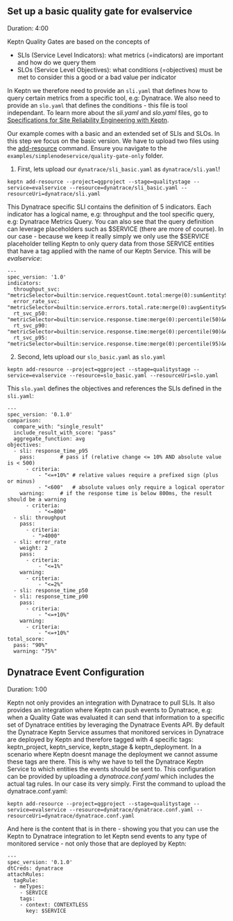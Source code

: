 
## Set up a basic quality gate for evalservice
Duration: 4:00

Keptn Quality Gates are based on the concepts of 
* SLIs (Service Level Indicators): what metrics (=indicators) are important and how do we query them
* SLOs (Service Level Objectives): what conditions (=objectives) must be met to consider this a good or a bad value per indicator

In Keptn we therefore need to provide an `sli.yaml` that defines how to query certain metrics from a specific tool, e.g: Dynatrace. We also need to provide an `slo.yaml` that defines the conditions - this file is tool independant. 
To learn more about the *sli.yaml* and *slo.yaml* files, go to [Specifications for Site Reliability Engineering with Keptn](https://github.com/keptn/spec/blob/0.1.3/sre.md).

Our example comes with a basic and an extended set of SLIs and SLOs. In this step we focus on the basic version.
We have to upload two files using the [add-resource](https://keptn.sh/docs/0.8.x/reference/cli/#keptn-add-resource) command.
Ensure you navigate to the `examples/simplenodeservice/quality-gate-only` folder.

1. First, lets upload our `dynatrace/sli_basic.yaml` as `dynatrace/sli.yaml`!

```
keptn add-resource --project=qgproject --stage=qualitystage --service=evalservice --resource=dynatrace/sli_basic.yaml --resourceUri=dynatrace/sli.yaml
```

This Dynatrace specific SLI contains the definition of 5 indicators. Each indicator has a logical name, e.g: throughput and the tool specific query, e.g: Dynatrace Metrics Query. You can also see that the query definition can leverage placeholders such as $SERVICE (there are more of course). In our case - because we keep it really simply we only use the $SERVICE placeholder telling Keptn to only query data from those SERVICE entities that have a tag applied with the name of our Keptn Service. This will be *evalservice*:
```
---
spec_version: '1.0'
indicators:
  throughput_svc: "metricSelector=builtin:service.requestCount.total:merge(0):sum&entitySelector=tag($SERVICE),type(SERVICE)"
  error_rate_svc: "metricSelector=builtin:service.errors.total.rate:merge(0):avg&entitySelector=tag($SERVICE),type(SERVICE)"
  rt_svc_p50:     "metricSelector=builtin:service.response.time:merge(0):percentile(50)&entitySelector=tag($SERVICE),type(SERVICE)"
  rt_svc_p90:     "metricSelector=builtin:service.response.time:merge(0):percentile(90)&entitySelector=tag($SERVICE),type(SERVICE)"
  rt_svc_p95:     "metricSelector=builtin:service.response.time:merge(0):percentile(95)&entitySelector=tag($SERVICE),type(SERVICE)"
```

2. Second, lets upload our `slo_basic.yaml` as `slo.yaml`

```
keptn add-resource --project=qgproject --stage=qualitystage --service=evalservice --resource=slo_basic.yaml --resourceUri=slo.yaml
```

This `slo.yaml` defines the objectives and references the SLIs defined in the `sli.yaml`:

```
---
spec_version: '0.1.0'
comparison:
  compare_with: "single_result"
  include_result_with_score: "pass"
  aggregate_function: avg
objectives:
  - sli: response_time_p95
    pass:        # pass if (relative change <= 10% AND absolute value is < 500)
      - criteria:
          - "<=+10%" # relative values require a prefixed sign (plus or minus)
          - "<600"   # absolute values only require a logical operator
    warning:     # if the response time is below 800ms, the result should be a warning
      - criteria:
          - "<=800"
  - sli: throughput
    pass:
      - criteria:
        - ">4000"
  - sli: error_rate
    weight: 2
    pass:
      - criteria:
          - "<=1%"
    warning:
      - criteria:
          - "<=2%"
  - sli: response_time_p50
  - sli: response_time_p90
    pass:
      - criteria:
          - "<=+10%"
    warning:
      - criteria:
          - "<=+10%"
total_score:
  pass: "90%"
  warning: "75%"
```

## Dynatrace Event Configuration
Duration: 1:00

Keptn not only provides an integration with Dynatrace to pull SLIs. It also provides an integration where Keptn can push events to Dynatrace, e.g: when a Quality Gate was evaluated it can send that information to a specific set of Dynatrace entities by leveraging the Dynatrace Events API.
By default the Dynatrace Keptn Service assumes that monitored services in Dynatrace are deployed by Keptn and therefore tagged with 4 specific tags: keptn_project, keptn_service, keptn_stage & keptn_deployment. In a scenario where Keptn doesnt manage the deployment we cannot assume these tags are there. This is why we have to tell the Dynatrace Keptn Service to which entities the events should be sent to. This configuration can be provided by uploading a *dynatrace.conf.yaml* which includes the actual tag rules. In our case its very simply. First the command to upload the dynatrace.conf.yaml:

```
keptn add-resource --project=qgproject --stage=qualitystage --service=evalservice --resource=dynatrace/dynatrace.conf.yaml --resourceUri=dynatrace/dynatrace.conf.yaml
```

And here is the content that is in there - showing you that you can use the Keptn to Dynatrace integration to let Keptn send events to any type of monitored service - not only those that are deployed by Keptn:

```
---
spec_version: '0.1.0'
dtCreds: dynatrace
attachRules:
  tagRule:
  - meTypes:
    - SERVICE
    tags:
    - context: CONTEXTLESS
      key: $SERVICE
```
